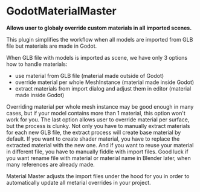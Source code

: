 # GodotMaterialMaster

**Allows user to globaly override custom materials in all imported scenes.**

This plugin simplifies the workflow when all models are imported from GLB file but materials are made in Godot.

When GLB file with models is imported as scene, we have only 3 options how to handle materials:
- use material from GLB file (material made outside of Godot)
- override material per whole MeshInstance (material made inside Godot)
- extract materials from import dialog and adjust them in editor (material made inside Godot)

Overriding material per whole mesh instance may be good enough in many cases, but if your model contains more than 1 material, this option won't work for you.
The last option allows user to override material per surface, but the process is clunky. Not only you have to manually extract materials for each new GLB file, the extract process will create base material by default. If you want to create
shader material, you have to replace the extracted material with the new one. And if you want to reuse your material in different file, you have to manually fiddle with import files. Good luck if you want rename file with material or material
name in Blender later, when many references are already made.

Material Master adjusts the import files under the hood for you in order to automatically update all metarial overrides in your project.
